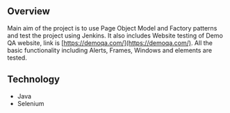 ## Overview
Main aim of the project is to use Page Object Model and Factory patterns and test the project using Jenkins. It also includes Website testing of Demo QA website, link is 
[https://demoqa.com/](https://demoqa.com/). All the basic functionality including Alerts, Frames, Windows and elements are tested.

## Technology
- Java
- Selenium
  
